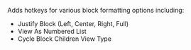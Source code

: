 Adds hotkeys for various block formatting options including:

- Justify Block (Left, Center, Right, Full)
- View As Numbered List
- Cycle Block Children View Type
